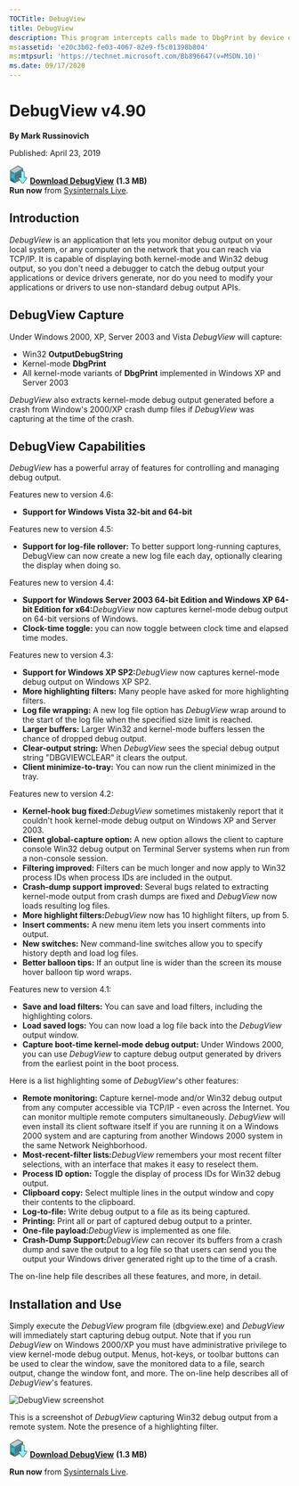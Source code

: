 ```yaml
--- 
TOCTitle: DebugView
title: DebugView
description: This program intercepts calls made to DbgPrint by device drivers and OutputDebugString made by Win32 programs. 
ms:assetid: 'e20c3b02-fe03-4067-82e9-f5c01398b804'
ms:mtpsurl: 'https://technet.microsoft.com/Bb896647(v=MSDN.10)'
ms.date: 09/17/2020
---
```


DebugView v4.90
===============

**By Mark Russinovich**

Published: April 23, 2019

[![Download](media/shared/Download_sm.png)](https://download.sysinternals.com/files/DebugView.zip) [**Download DebugView**](https://download.sysinternals.com/files/DebugView.zip) **(1.3 MB)**  
**Run now** from [Sysinternals Live](https://live.sysinternals.com/Dbgview.exe).


## Introduction

*DebugView* is an application that lets you monitor debug output on your
local system, or any computer on the network that you can reach via
TCP/IP. It is capable of displaying both kernel-mode and Win32 debug
output, so you don't need a debugger to catch the debug output your
applications or device drivers generate, nor do you need to modify your
applications or drivers to use non-standard debug output APIs.  
  

## DebugView Capture

Under Windows 2000, XP, Server 2003 and Vista *DebugView* will capture:

-   Win32 **OutputDebugString**
-   Kernel-mode **DbgPrint**
-   All kernel-mode variants of **DbgPrint** implemented in Windows XP
    and Server 2003

*DebugView* also extracts kernel-mode debug output generated before a
crash from Window's 2000/XP crash dump files if *DebugView* was
capturing at the time of the crash.  
  

## DebugView Capabilities

*DebugView* has a powerful array of features for controlling and
managing debug output.

Features new to version 4.6:

-   **Support for Windows Vista 32-bit and 64-bit**

Features new to version 4.5:

-   **Support for log-file rollover:** To better support long-running
    captures, DebugView can now create a new log file each day,
    optionally clearing the display when doing so.

Features new to version 4.4:

- <strong>Support for Windows Server 2003 64-bit Edition and Windows XP
  64-bit Edition for x64:</strong>*DebugView* now captures kernel-mode debug
  output on 64-bit versions of Windows.
- **Clock-time toggle:** you can now toggle between clock time and
  elapsed time modes.

Features new to version 4.3:

- **Support for Windows XP SP2:**<em>DebugView</em> now captures kernel-mode
  debug output on Windows XP SP2.
- **More highlighting filters:** Many people have asked for more
  highlighting filters.
- **Log file wrapping:** A new log file option has *DebugView* wrap
  around to the start of the log file when the specified size limit is
  reached.
- **Larger buffers:** Larger Win32 and kernel-mode buffers lessen the
  chance of dropped debug output.
- **Clear-output string:** When *DebugView* sees the special debug
  output string "DBGVIEWCLEAR" it clears the output.
- **Client minimize-to-tray:** You can now run the client minimized in
  the tray.

Features new to version 4.2:

- **Kernel-hook bug fixed:**<em>DebugView</em> sometimes mistakenly report
  that it couldn't hook kernel-mode debug output on Windows XP and
  Server 2003.
- **Client global-capture option:** A new option allows the client to
  capture console Win32 debug output on Terminal Server systems when
  run from a non-console session.
- **Filtering improved:** Filters can be much longer and now apply to
  Win32 process IDs when process IDs are included in the output.
- **Crash-dump support improved:** Several bugs related to extracting
  kernel-mode output from crash dumps are fixed and *DebugView* now
  loads resulting log files.
- **More highlight filters:**<em>DebugView</em> now has 10 highlight filters,
  up from 5.
- **Insert comments:** A new menu item lets you insert comments into
  output.
- **New switches:** New command-line switches allow you to specify
  history depth and load log files.
- **Better balloon tips:** If an output line is wider than the screen
  its mouse hover balloon tip word wraps.

Features new to version 4.1:

-   **Save and load filters:** You can save and load filters, including
    the highlighting colors.
-   **Load saved logs:** You can now load a log file back into the
    *DebugView* output window.
-   **Capture boot-time kernel-mode debug output:** Under Windows 2000,
    you can use *DebugView* to capture debug output generated by drivers
    from the earliest point in the boot process.

Here is a list highlighting some of *DebugView*'s other features:

- **Remote monitoring:** Capture kernel-mode and/or Win32 debug output
  from any computer accessible via TCP/IP - even across the Internet.
  You can monitor multiple remote computers simultaneously.
  *DebugView* will even install its client software itself if you are
  running it on a Windows 2000 system and are capturing from another
  Windows 2000 system in the same Network Neighborhood.
- **Most-recent-filter lists:**<em>DebugView</em> remembers your most recent
  filter selections, with an interface that makes it easy to reselect
  them.
- **Process ID option:** Toggle the display of process IDs for Win32
  debug output.
- **Clipboard copy:** Select multiple lines in the output window and
  copy their contents to the clipboard.
- **Log-to-file:** Write debug output to a file as its being captured.
- **Printing:** Print all or part of captured debug output to a
  printer.
- **One-file payload:**<em>DebugView</em> is implemented as one file.
- **Crash-Dump Support:**<em>DebugView</em> can recover its buffers from a
  crash dump and save the output to a log file so that users can send
  you the output your Windows driver generated right up to the time of
  a crash.

The on-line help file describes all these features, and more, in
detail.  
  

## Installation and Use

Simply execute the *DebugView* program file (dbgview.exe) and
*DebugView* will immediately start capturing debug output. Note that if
you run *DebugView* on Windows 2000/XP you must have administrative
privilege to view kernel-mode debug output. Menus, hot-keys, or toolbar
buttons can be used to clear the window, save the monitored data to a
file, search output, change the window font, and more. The on-line help
describes all of *DebugView*'s features.

![DebugView screenshot](/media/landing/sysinternals/DebugView.gif)

This is a screenshot of *DebugView* capturing Win32 debug output from a
remote system. Note the presence of a highlighting filter.

[![Download](media/shared/Download_sm.png)](https://download.sysinternals.com/files/DebugView.zip) [**Download DebugView**](https://download.sysinternals.com/files/DebugView.zip) **(1.3 MB)**

**Run now** from [Sysinternals Live](https://live.sysinternals.com/Dbgview.exe).
